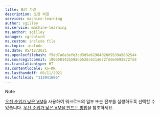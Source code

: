 ```yaml
---
title: 포함 파일
description: 포함 파일
services: machine-learning
author: sgilley
ms.service: machine-learning
ms.author: sgilley
manager: cgronlund
ms.custom: include file
ms.topic: include
ms.date: 05/12/2021
ms.openlocfilehash: f5dd7a6a3efe3cd3d9a6290402609539a5882544
ms.sourcegitcommit: 190658142b592db528c631a672fdde4692872fd8
ms.translationtype: HT
ms.contentlocale: ko-KR
ms.lasthandoff: 06/11/2021
ms.locfileid: "112041686"
---
```

> [!NOTE]
> [우선 순위가 낮은 VM](../articles/machine-learning/how-to-manage-optimize-cost.md#low-pri-vm)을 사용하여 워크로드의 일부 또는 전부를 실행하도록 선택할 수 있습니다. [우선 순위가 낮은 VM을 만드는 방법](../articles/machine-learning/how-to-create-attach-compute-cluster.md#low-pri-vm)을 참조하세요. 

